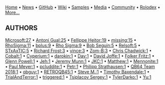 [Home](https://qb64.com) • [News](../news.md) • [GitHub](../github.md) • [Wiki](../wiki.md) • [Samples](../samples.md) • [Media](../media.md) • [Community](../community.md) • [Rolodex](../rolodex.md) • [More...](../more.md)

## AUTHORS

[Microsoft:27](microsoft.md) • [Antoni Gual:25](antoni-gual.md) • [Fellippe Heitor:19](fellippe-heitor.md) • [*missing*:15](author-missing.md) • [RhoSigma:11](rhosigma.md) • [bplus:9](bplus.md) • [Rho Sigma:9](rho-sigma.md) • [Bob Seguin:5](bob-seguin.md) • [Relsoft:5](relsoft.md) • [STxAxTIC:5](stxaxtic.md) • [Richard Frost:3](richard-frost.md) • [vince:3](vince.md) • [Zom-B:3](zom-b.md) • [Chris Chadwick:1](chris-chadwick.md) • [Cobalt:1](cobalt.md) • [Cyperium:1](cyperium.md) • [darokin:1](darokin.md) • [Dav:1](dav.md) • [David Joffe:1](david-joffe.md) • [Folker Fritz:1](folker-fritz.md) • [Glenn Powell:1](glenn-powell.md) • [Jeh:1](jeh.md) • [Jeremy Munn:1](jeremy-munn.md) • [JKC:1](jkc.md) • [Matthew:1](matthew.md) • [Mennonite:1](mennonite.md) • [Paul Meyer:1](paul-meyer.md) • [pcluddite:1](pcluddite.md) • [Petr:1](petr.md) • [Philipp Strathausen:1](philipp-strathausen.md) • [QB64 Team 2018:1](qb64-team-2018.md) • [qbguy:1](qbguy.md) • [RETROQB45:1](retroqb45.md) • [Steve M.:1](steve-m..md) • [Timothy Baxendale:1](timothy-baxendale.md) • [TrialAndTerror:1](trialandterror.md) • [triggered:1](triggered.md) • [Tsiplacov Sergey:1](tsiplacov-sergey.md) • [TylerDarko:1](tylerdarko.md) • [Yu:1](yu.md)